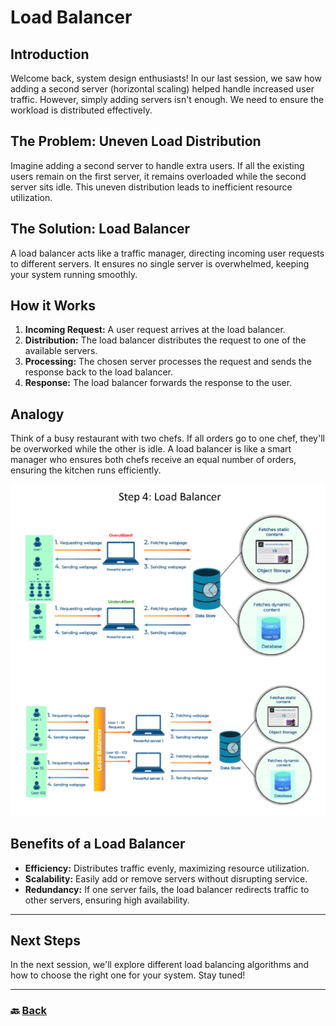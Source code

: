 # **Load Balancer**

## **Introduction**

Welcome back, system design enthusiasts\! In our last session, we saw how adding a second server (horizontal scaling) helped handle increased user traffic. However, simply adding servers isn't enough. We need to ensure the workload is distributed effectively.

## **The Problem: Uneven Load Distribution**

Imagine adding a second server to handle extra users. If all the existing users remain on the first server, it remains overloaded while the second server sits idle. This uneven distribution leads to inefficient resource utilization.

## **The Solution: Load Balancer**

A load balancer acts like a traffic manager, directing incoming user requests to different servers. It ensures no single server is overwhelmed, keeping your system running smoothly.

## **How it Works**

1. **Incoming Request:** A user request arrives at the load balancer.  
2. **Distribution:** The load balancer distributes the request to one of the available servers.  
3. **Processing:** The chosen server processes the request and sends the response back to the load balancer.  
4. **Response:** The load balancer forwards the response to the user.

## **Analogy**

Think of a busy restaurant with two chefs. If all orders go to one chef, they'll be overworked while the other is idle. A load balancer is like a smart manager who ensures both chefs receive an equal number of orders, ensuring the kitchen runs efficiently.

![04.png](img/04.png)

## **Benefits of a Load Balancer**

* **Efficiency:** Distributes traffic evenly, maximizing resource utilization.  
* **Scalability:** Easily add or remove servers without disrupting service.  
* **Redundancy:** If one server fails, the load balancer redirects traffic to other servers, ensuring high availability.

---
## **Next Steps**

In the next session, we'll explore different load balancing algorithms and how to choose the right one for your system. Stay tuned\!

---

### 🔙 [Back](../README.md)